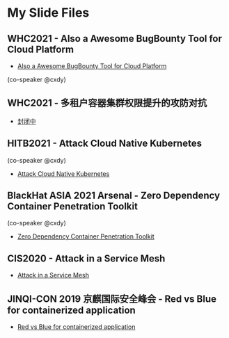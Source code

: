 # My Slide Files

## WHC2021 - Also a Awesome BugBounty Tool for Cloud Platform

* [Also a Awesome BugBounty Tool for Cloud Platform](https://github.com/neargle/slidefiles/blob/main/2021%20WHC2021%20CDK-Also-a-Awesome-BugBounty-Tool-for-Cloud-Platform.pptx.pdf)

(co-speaker @cxdy)

## WHC2021 - 多租户容器集群权限提升的攻防对抗

* [封闭中](https://github.com/neargle/slidefiles/blob/main/2021%20WHC2021%20CDK-Also-a-Awesome-BugBounty-Tool-for-Cloud-Platform.pptx.pdf)

## HITB2021 - Attack Cloud Native Kubernetes 

(co-speaker @cxdy)

* [Attack Cloud Native Kubernetes](https://github.com/neargle/slidefiles/blob/main/2021%20HITB%20-%20Attack%20Cloud%20Native%20Kubernetes.pdf)

## BlackHat ASIA 2021 Arsenal - Zero Dependency Container Penetration Toolkit

(co-speaker @cxdy)

* [Zero Dependency Container Penetration Toolkit](https://github.com/neargle/slidefiles/blob/main/2021%20BlackHat%20ASIA%20Arsenal%20-%20Zero%20Dependency%20Container%20Penetration%20Toolkit.pdf)

## CIS2020 - Attack in a Service Mesh

* [Attack in a Service Mesh](https://github.com/neargle/slidefiles/blob/main/2020%20CIS%20-%20Attack%20in%20a%20Service%20Mesh%20-%20Public.pptx.pdf)

## JINQI-CON 2019 京麒国际安全峰会 - Red vs Blue for containerized application

* [Red vs Blue for containerized application](https://github.com/neargle/slidefiles/blob/main/2019%20jingqicon%20-%20Red%20vs%20Blue%20for%20containerized%20application.pdf)
